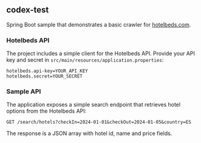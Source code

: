## codex-test

Spring Boot sample that demonstrates a basic crawler for [hotelbeds.com](https://www.hotelbeds.com).

### Hotelbeds API

The project includes a simple client for the Hotelbeds API. Provide your API key and secret in `src/main/resources/application.properties`:

```
hotelbeds.api-key=YOUR_API_KEY
hotelbeds.secret=YOUR_SECRET
```

### Sample API

The application exposes a simple search endpoint that retrieves hotel options from the Hotelbeds API:

```
GET /search/hotels?checkIn=2024-01-01&checkOut=2024-01-05&country=ES
```

The response is a JSON array with hotel id, name and price fields.
